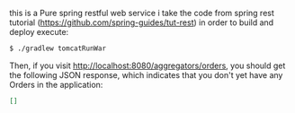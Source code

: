 this is a Pure spring restful web service i take the code from spring rest tutorial (https://github.com/spring-guides/tut-rest) in order to build and deploy execute:

```sh
$ ./gradlew tomcatRunWar
```

Then, if you visit [http://localhost:8080/aggregators/orders](http://localhost:8080/aggregators/orders), you should get the following JSON response, which indicates that you don't yet have any Orders in the application:

```json
[]
```
